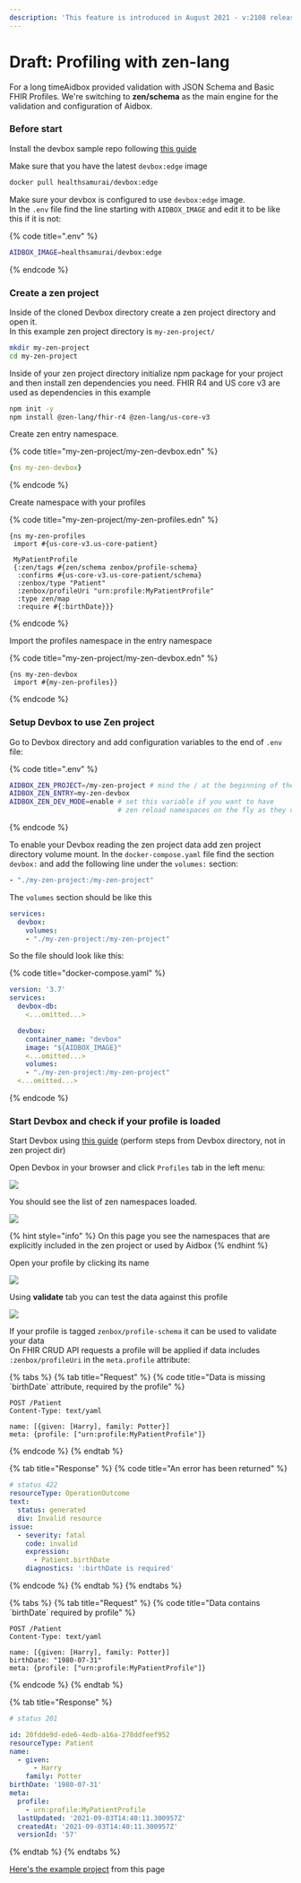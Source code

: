 ```yaml
---
description: 'This feature is introduced in August 2021 - v:2108 release'
---
```


# Draft: Profiling with zen-lang

For a long timeAidbox provided validation with JSON Schema and Basic FHIR Profiles. We're switching to **zen/schema** as the main engine for the validation and configuration of Aidbox.

### Before start

Install the devbox sample repo following [this guide](../getting-started/installation/setup-aidbox.dev.md) 

Make sure that you have the latest `devbox:edge` image

```bash
docker pull healthsamurai/devbox:edge
```

Make sure your devbox is configured to use `devbox:edge` image.  
In the `.env` file find the line starting with `AIDBOX_IMAGE` and edit it to be like this if it is not:

{% code title=".env" %}
```bash
AIDBOX_IMAGE=healthsamurai/devbox:edge
```
{% endcode %}

### Create a zen project

Inside of the cloned Devbox directory create a zen project directory and open it.   
In this example zen project directory is `my-zen-project/`

```bash
mkdir my-zen-project
cd my-zen-project
```

Inside of your zen project directory initialize npm package for your project and then install zen dependencies you need. FHIR R4 and US core v3 are used as dependencies in this example

```bash
npm init -y
npm install @zen-lang/fhir-r4 @zen-lang/us-core-v3
```

Create zen entry namespace.

{% code title="my-zen-project/my-zen-devbox.edn" %}
```yaml
{ns my-zen-devbox}
```
{% endcode %}

Create namespace with your profiles

{% code title="my-zen-project/my-zen-profiles.edn" %}
```text
{ns my-zen-profiles
 import #{us-core-v3.us-core-patient}

 MyPatientProfile
 {:zen/tags #{zen/schema zenbox/profile-schema}
  :confirms #{us-core-v3.us-core-patient/schema}
  :zenbox/type "Patient"
  :zenbox/profileUri "urn:profile:MyPatientProfile"
  :type zen/map
  :require #{:birthDate}}}
```
{% endcode %}

Import the profiles namespace in the entry namespace

{% code title="my-zen-project/my-zen-devbox.edn" %}
```text
{ns my-zen-devbox
 import #{my-zen-profiles}}
```
{% endcode %}

### Setup Devbox to use Zen project

Go to Devbox directory and add configuration variables to the end of `.env` file:

{% code title=".env" %}
```bash
AIDBOX_ZEN_PROJECT=/my-zen-project # mind the / at the beginning of the dir name
AIDBOX_ZEN_ENTRY=my-zen-devbox
AIDBOX_ZEN_DEV_MODE=enable # set this variable if you want to have 
                           # zen reload namespaces on the fly as they change
```
{% endcode %}

To enable your Devbox reading the zen project data add zen project directory volume mount. In the `docker-compose.yaml` file find the section `devbox:` and add the following line under the `volumes:` section:

```yaml
- "./my-zen-project:/my-zen-project"
```

The `volumes` section should be like this

```yaml
services:
  devbox:
    volumes:
    - "./my-zen-project:/my-zen-project"
```

So the file should look like this:

{% code title="docker-compose.yaml" %}
```yaml
version: '3.7'
services:
  devbox-db:
    <...omitted...>

  devbox:
    container_name: "devbox"
    image: "${AIDBOX_IMAGE}"
    <...omitted...>
    volumes:
    - "./my-zen-project:/my-zen-project"
  <...omitted...>
```
{% endcode %}

### Start Devbox and check if your profile is loaded

Start Devbox using [this guide](../getting-started/installation/setup-aidbox.dev.md#run-devbox) \(perform steps from Devbox directory, not in zen project dir\)

Open Devbox in your browser and click `Profiles` tab in the left menu:

![](../.gitbook/assets/image%20%2871%29.png)

You should see the list of zen namespaces loaded.

![](../.gitbook/assets/image%20%2889%29.png)

{% hint style="info" %}
 On this page you see the namespaces that are explicitly included in the zen project or used by Aidbox
{% endhint %}

Open your profile by clicking its name

![](../.gitbook/assets/image%20%2891%29.png)

Using **validate** tab you can test the data against this profile

![](../.gitbook/assets/image%20%2880%29.png)

If your profile is tagged `zenbox/profile-schema` it can be used to validate your data  
On FHIR CRUD API requests a profile will be applied if data includes `:zenbox/profileUri` in the `meta.profile` attribute:

{% tabs %}
{% tab title="Request" %}
{% code title="Data is missing \`birthDate\` attribute, required by the profile" %}
```http
POST /Patient
Content-Type: text/yaml

name: [{given: [Harry], family: Potter}]
meta: {profile: ["urn:profile:MyPatientProfile"]}
```
{% endcode %}
{% endtab %}

{% tab title="Response" %}
{% code title="An error has been returned" %}
```yaml
# status 422
resourceType: OperationOutcome
text:
  status: generated
  div: Invalid resource
issue:
  - severity: fatal
    code: invalid
    expression:
      - Patient.birthDate
    diagnostics: ':birthDate is required'
```
{% endcode %}
{% endtab %}
{% endtabs %}

{% tabs %}
{% tab title="Request" %}
{% code title="Data contains \`birthDate\` required by profile" %}
```http
POST /Patient
Content-Type: text/yaml

name: [{given: [Harry], family: Potter}]
birthDate: "1980-07-31"
meta: {profile: ["urn:profile:MyPatientProfile"]}
```
{% endcode %}
{% endtab %}

{% tab title="Response" %}
```yaml
# status 201

id: 20fdde9d-ede6-4edb-a16a-278ddfeef952
resourceType: Patient
name:
  - given:
      - Harry
    family: Potter
birthDate: '1980-07-31'
meta:
  profile:
    - urn:profile:MyPatientProfile
  lastUpdated: '2021-09-03T14:40:11.300957Z'
  createdAt: '2021-09-03T14:40:11.300957Z'
  versionId: '57'
```
{% endtab %}
{% endtabs %}

[Here's the example project](https://github.com/Aidbox/devbox/commit/8c716fa9595f64a1abfb7167bf29e516019fd98e) from this page

